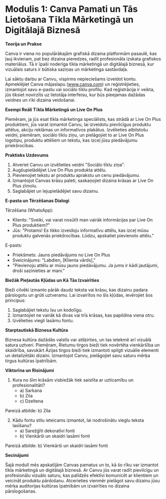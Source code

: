 # **Modulis 1: Canva Pamati un Tās Lietošana Tīkla Mārketingā un Digitālajā Biznesā**

**Teorija un Prakse**

Canva ir viena no populārākajām grafiskā dizaina platformām pasaulē, kas ļauj ikvienam, pat bez dizaina pieredzes, radīt profesionāla izskata grafiskos materiālus. Tā ir īpaši noderīga tīkla mārketingā un digitālajā biznesā, kur vizuālais saturs ir būtiska saziņas un mārketinga sastāvdaļa.

Lai sāktu darbu ar Canvu, vispirms nepieciešams izveidot kontu. Apmeklējiet Canva mājaslapu (www.canva.com) un reģistrējieties, izmantojot savu e-pastu vai sociālo tīklu profilu. Kad reģistrācija ir veikta, jūs tiksiet novirzīts uz lietotāja interfeisu, kur būs pieejamas dažādas veidnes un rīki dizaina veidošanai.

**Esempi Reāli Tīkla Mārketingā un Live On Plus**

Piemēram, ja jūs esat tīkla mārketinga speciālists, kas strādā ar Live On Plus produktiem, jūs varat izmantot Canvu, lai izveidotu pievilcīgus produktu attēlus, akciju reklāmas un informatīvos plakātus. Izvēlieties atbilstošu veidni, piemēram, sociālo tīklu ziņu, un pielāgojiet to ar Live On Plus logotipu, produktu attēliem un tekstu, kas izceļ jūsu piedāvājumu priekšrocības.

**Praktisks Uzdevums**

1. Atveriet Canvu un izvēlieties veidni "Sociālo tīklu ziņa".
2. Augšupielādējiet Live On Plus produkta attēlu.
3. Pievienojiet tekstu ar produktu aprakstu un cenu piedāvājumu.
4. Izmantojot Canvas krāsu paleti, saskaņojiet dizaina krāsas ar Live On Plus zīmolu.
5. Saglabājiet un lejupielādējiet savu dizainu.

**E-pasta un Tērzēšanas Dialogi**

Tērzēšana (WhatsApp):
- Klients: "Sveiki, vai varat nosūtīt man vairāk informācijas par Live On Plus produktiem?"
- Jūs: "Protams! Es tikko izveidoju informatīvu attēlu, kas izceļ mūsu produktu galvenās priekšrocības. Lūdzu, apskatiet pievienoto attēlu."

E-pasts:
- Priekšmets: Jauns piedāvājums no Live On Plus
- Sveicinājums: "Labdien, [Klienta vārds],"
- "Pievienoju attēlu ar mūsu jauno piedāvājumu. Ja jums ir kādi jautājumi, droši sazinieties ar mani."

**Biežāk Pieļautās Kļūdas un Kā Tās Izvairīties**

Bieži cilvēki izmanto pārāk daudz teksta vai krāsu, kas dizainu padara pārslogotu un grūti uztveramu. Lai izvairītos no šīs kļūdas, ievērojiet šos principus: 
1. Saglabājiet tekstu īsu un kodolīgu.
2. Izmantojiet ne vairāk kā divas vai trīs krāsas, kas papildina viena otru.
3. Izvēlieties viegli lasāmu fontu.

**Starptautiskā Biznesa Kultūra**

Biznesa kultūra dažādās valstīs var atšķirties, un tas ietekmē arī vizuālā satura uztveri. Piemēram, Rietumu tirgos bieži tiek novērtēta vienkāršība un skaidrība, savukārt Āzijas tirgos bieži tiek izmantoti spilgti vizuālie elementi un detalizētāki dizaini. Izmantojot Canvu, pielāgojiet savu saturu mērķa tirgus kultūras īpatnībām.

**Viktorīna un Risinājumi**

1. Kura no šīm krāsām visbiežāk tiek saistīta ar uzticamību un profesionalitāti?
   - a) Sarkana
   - b) Zila
   - c) Dzeltena

Pareizā atbilde: b) Zila

2. Kādu fontu stilu ieteicams izmantot, lai nodrošinātu vieglu teksta lasīšanu?
   - a) Sarežģīti dekoratīvi fonti
   - b) Vienkārši un skaidri lasāmi fonti

Pareizā atbilde: b) Vienkārši un skaidri lasāmi fonti

**Secinājumi**

Šajā modulī mēs apskatījām Canvas pamatus un to, kā šo rīku var izmantot tīkla mārketingā un digitālajā biznesā. Ar Canvu jūs varat radīt pievilcīgu un profesionālu vizuālo saturu, kas palīdzēs efektīvi komunicēt ar klientiem un veicināt produktu pārdošanu. Atcerieties vienmēr pielāgot savu dizainu jūsu mērķa auditorijas kultūras īpatnībām un izvairīties no dizaina pārslogošanas.